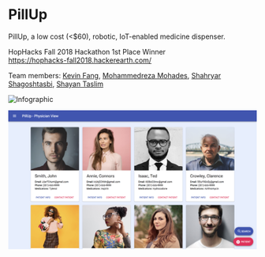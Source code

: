 # PillUp

PillUp, a low cost (<$60), robotic, IoT-enabled medicine dispenser.

HopHacks Fall 2018 Hackathon 1st Place Winner  
https://hophacks-fall2018.hackerearth.com/

Team members: [Kevin Fang](https://github.com/kevin-fang), [Mohammedreza Mohades](https://github.com/mmohades), [Shahryar Shagoshtasbi](https://github.com/shahsean), [Shayan Taslim](https://github.com/Sh4yy)

![Infographic](https://he-s3.s3.amazonaws.com/media/sprint/hophacks-fall-2018/team/437756/def3928desktop_hd.png)

![Web Page](https://github.com/kevin-fang/PillUp/blob/master/graphics/PillUp%20Physician%20View.png)
